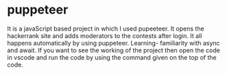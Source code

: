 # puppeteer
It is a javaScript based project in which I used pupeeteer. It opens the hackerrank site and adds moderators to the contests after login. It all happens automatically by using puppeteer. Learning- familiarity with async and await.
If you want to see the working of the project then open the code in vscode and run the code by using the command given on the top of the code.
